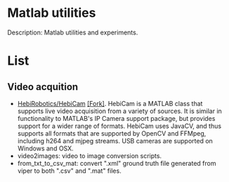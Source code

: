 # Matlab utilities

Description: Matlab utilities and experiments.

# List
## Video acquition
* [HebiRobotics/HebiCam](https://github.com/HebiRobotics/HebiCam) [[Fork]](https://github.com/gti-upm/HebiCam). HebiCam is a MATLAB class that supports live video acquisition from a variety of sources. It is similar in functionality to MATLAB's IP Camera support package, but provides support for a wider range of formats. HebiCam uses JavaCV, and thus supports all formats that are supported by OpenCV and FFMpeg, including h264 and mjpeg streams. USB cameras are supported on Windows and OSX.
* video2images: video to image conversion scripts. 
* from_txt_to_csv_mat: convert ".xml" ground truth file generated from viper to both ".csv" and ".mat" files.
